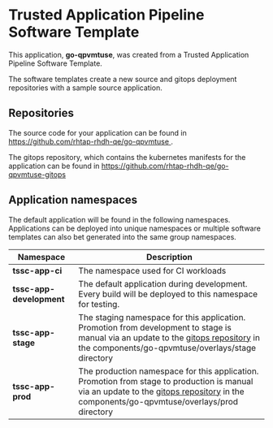 # Trusted Application Pipeline Software Template

This application, **go-qpvmtuse**, was created from a Trusted Application Pipeline Software Template.

The software templates create a new source and gitops deployment repositories with a sample source application. 

## Repositories

The source code for your application can be found in [https://github.com/rhtap-rhdh-qe/go-qpvmtuse ](https://github.com/rhtap-rhdh-qe/go-qpvmtuse ).
 
The gitops repository, which contains the kubernetes manifests for the application can be found in 
[https://github.com/rhtap-rhdh-qe/go-qpvmtuse-gitops ](https://github.com/rhtap-rhdh-qe/go-qpvmtuse-gitops ) 

## Application namespaces 

The default application will be found in the following namespaces. Applications can be deployed into unique namespaces or multiple software templates can also bet generated into the same group namespaces.  

|  Namespace   |  Description   |  
| -------- | -------- |
| **tssc-app-ci** | The namespace used for CI workloads |
| **tssc-app-development** | The default application during development. Every build will be deployed to this namespace for testing. |
| **tssc-app-stage** | The staging namespace for this application. Promotion from development to stage is manual via an update to the [gitops repository](https://github.com/rhtap-rhdh-qe/go-qpvmtuse-gitops ) in the components/go-qpvmtuse/overlays/stage directory |
| **tssc-app-prod** | The production namespace for this application. Promotion from stage to production is manual via an update to the [gitops repository](https://github.com/rhtap-rhdh-qe/go-qpvmtuse-gitops ) in the components/go-qpvmtuse/overlays/prod directory |